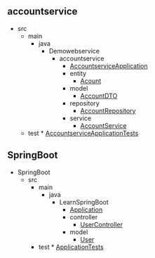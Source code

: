 
## accountservice
  * src
    * main
      * java
        * Demowebservice
          * accountservice
            * [AccountserviceApplication](https://github.com/hoangtien2k3qx1/learn-spring-boot/blob/main/accountservice/src/main/java/Demowebservice/accountservice/AccountserviceApplication.java)
            * entity
              * [Acount](https://github.com/hoangtien2k3qx1/learn-spring-boot/blob/main/accountservice/src/main/java/Demowebservice/accountservice/entity/Acount.java)
            * model
              * [AccountDTO](https://github.com/hoangtien2k3qx1/learn-spring-boot/blob/main/accountservice/src/main/java/Demowebservice/accountservice/model/AccountDTO.java)
            * repository
              * [AccountRepository](https://github.com/hoangtien2k3qx1/learn-spring-boot/blob/main/accountservice/src/main/java/Demowebservice/accountservice/repository/AccountRepository.java)
            * service
              * [AccountService](https://github.com/hoangtien2k3qx1/learn-spring-boot/blob/main/accountservice/src/main/java/Demowebservice/accountservice/service/AccountService.java)
    * test
            * [AccountserviceApplicationTests](https://github.com/hoangtien2k3qx1/learn-spring-boot/blob/main/accountservice/src/test/java/Demowebservice/accountservice/AccountserviceApplicationTests.java)

## SpringBoot
  * SpringBoot
    * src
      * main
        * java
          * LearnSpringBoot
            * [Application](https://github.com/hoangtien2k3qx1/learn-spring-boot/blob/main/SpringBoot/SpringBoot/src/main/java/LearnSpringBoot/Application.java)
            * controller
              * [UserController](https://github.com/hoangtien2k3qx1/learn-spring-boot/blob/main/SpringBoot/SpringBoot/src/main/java/LearnSpringBoot/controller/UserController.java)
            * model
              * [User](https://github.com/hoangtien2k3qx1/learn-spring-boot/blob/main/SpringBoot/SpringBoot/src/main/java/LearnSpringBoot/model/User.java)
      * test
            * [ApplicationTests](https://github.com/hoangtien2k3qx1/learn-spring-boot/blob/main/SpringBoot/SpringBoot/src/test/java/LearnSpringBoot/ApplicationTests.java)
